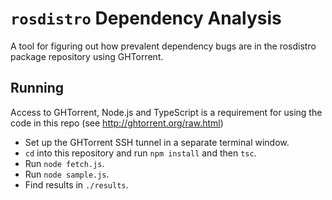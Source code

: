 # `rosdistro` Dependency Analysis
A tool for figuring out how prevalent dependency bugs are in the rosdistro package repository using GHTorrent. 

## Running 
Access to GHTorrent, Node.js and TypeScript is a requirement for using the code in this repo (see http://ghtorrent.org/raw.html)

- Set up the GHTorrent SSH tunnel in a separate terminal window.
- `cd` into this repository and run `npm install` and then `tsc`.
- Run `node fetch.js`.
- Run `node sample.js`. 
- Find results in `./results`.
